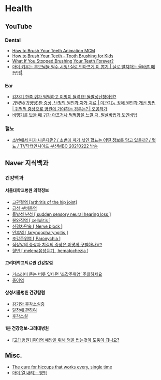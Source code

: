 # Health

## YouTube
### Dental
* [How to Brush Your Teeth Animation MCM](https://www.youtube.com/watch?v=BapR9J86ZZw)
* [How to Brush Your Teeth - Tooth Brushing for Kids](https://www.youtube.com/watch?v=vcNAhUqH9U0)
* [What If You Stopped Brushing Your Teeth Forever?](https://www.youtube.com/watch?v=lqriCSSsMiA)
* [아이 키우는 부모님들 필수 시청! 실로 안아프게 이 뽑기 | 실로 발치하는 올바른 매듭법🦷](https://www.youtube.com/watch?v=FiqHINZG9GQ)

### Ear
* [갑자기 한쪽 귀가 먹먹하고 이명이 들려요! 돌발성난청이란?](https://www.youtube.com/watch?v=kjd-Y74u9fc)
* [귀먹먹(귀멍멍)한 증상, 난청의 원인과 자가 치료 | 이관기능 장애 원인과 개선 방법 | 귀먹먹 증상으로 병원에 가야하는 경우는? | 오공작가](https://www.youtube.com/watch?v=b-8hu-To4Mk)
* [비행기를 탔을 때 귀가 아프거나 먹먹함을 느낄 때, 발살바법과 토인비법](https://www.youtube.com/watch?v=QfbRJRZsbtc)

### 혈뇨
* [소변에서 피가 나온다면? / 소변에 피가 섞인 혈뇨는 어떤 정보를 담고 있을까? / 혈뇨 / TV닥터인사이드 부산MBC 20210222 방송](https://www.youtube.com/watch?v=798p6N_yexw)

## Naver 지식백과
### 건강백과
#### 서울대학교병원 의학정보
* [고관절염 [arthritis of the hip joint]](http://www.snuh.org/health/nMedInfo/nView.do?category=DIS&medid=AA000552)
* [급성 부비동염](https://terms.naver.com/entry.naver?docId=926738&cid=51007&categoryId=51007)
* [돌발성 난청 [ sudden sensory neural hearing loss ]](https://terms.naver.com/entry.naver?docId=927282&cid=51007&categoryId=51007)
* [봉와직염 [ cellulitis ]](https://terms.naver.com/entry.naver?docId=926792&cid=51007&categoryId=51007)
* [신경차단술 [ Nerve block ]](https://terms.naver.com/entry.naver?docId=6225743&cid=51007&categoryId=51007)
* [인후염 [ laryngopharyngitis ]](https://terms.naver.com/entry.naver?docId=927021&cid=51007&categoryId=51007)
* [조갑주위염 [ Paronychia ]](https://terms.naver.com/entry.naver?docId=6226046&cid=51007&categoryId=51007)
* [직장암의 증상과 치질의 증상은 어떻게 구별하나요?](https://terms.naver.com/entry.naver?docId=2100476&cid=63166&categoryId=51020)
* [혈변 [ melena음성듣기 , hematochezia ]](https://terms.naver.com/entry.naver?docId=927432&cid=51007&categoryId=51007)

#### 고려대학교의료원 건강칼럼
* [거스러미 뜯는 버릇 있다면 ‘조갑주위염’ 주의하세요](https://terms.naver.com/entry.naver?docId=6201309&cid=63166&categoryId=59314)
* [중이염](https://terms.naver.com/entry.naver?docId=5771054&cid=63166&categoryId=59314)

#### 삼성서울병원 건강칼럼
* [감기와 후각소실증](https://terms.naver.com/entry.naver?docId=2102864&cid=63166&categoryId=51019)
* [탈장에 관하여](https://terms.naver.com/entry.naver?docId=2102471&cid=63166&categoryId=51019)
* [후각소실](https://terms.naver.com/entry.naver?docId=927395&cid=51007&categoryId=51007)

#### 1분 건강정보-고려대병원
* [[고대병원] 중이염 예방을 위해 껌을 씹는것이 도움이 되나요?](https://terms.naver.com/entry.naver?docId=5829610&cid=51616&categoryId=65683)

## Misc.
* [The cure for hiccups that works every, single time](https://www.youtube.com/watch?v=Bd5lr1Aj97I)
* [아이 열 내리는 방법](https://www.tylenol.co.kr/children-infants/fever/cool-down-the-fever)
